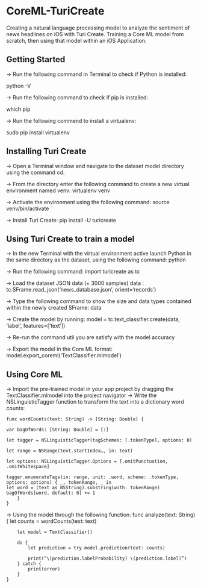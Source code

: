 # CoreML-TuriCreate
Creating a natural language processing model  to analyze the sentiment of news headlines on iOS with Turi Create. Training a Core ML model from scratch, then using that model within an iOS Application. 

## Getting Started 

-> Run the following command in Terminal to check if Python is installed: 

python -V 

-> Run the following command to check if pip is installed: 

which pip

-> Run the following commend to install a virtualenv: 

sudo pip install virtualenv

## Installing Turi Create 

-> Open a Terminal window and navigate to the dataset model directory using the command cd. 

-> From the directory enter the following command to create a new virtual environment named venv:
	virtualenv venv

-> Activate the environment using the following command:
	source venv/bin/activate

-> Install Turi Create: 
	pip install -U turicreate 

## Using Turi Create to train a model 

-> In the new Terminal with the virtual environment active launch Python in the same directory as the dataset, using the following command: 
	python

-> Run the following command: 
	import turicreate as tc 

-> Load the dataset JSON data (+ 3000 samples) data : 
	tc.SFrame.read_json(‘news_database.json’, orient=‘records’)

-> Type the following command to show the size and data types contained within the newly created SFrame:
	data

-> Create the model by running: 
	model = tc.text_classifier.create(data, ‘label’, features=[‘text’])

-> Re-run the command util you are satisfy with the model accuracy 

-> Export the model in the Core ML format: 
	model.export_coreml(‘TextClassifier.mlmodel’)

## Using Core ML 

-> Import the pre-trained model in your app project by dragging the TextClassifier.mlmodel into the project navigator 
-> Write the NSLinguisticTagger function to transform the text into a dictionary word counts: 

	func wordCounts(text: String) -> [String: Double] {
	
	var bagOfWords: [String: Double] = [:]

	let tagger = NSLinguisticTagger(tagSchemes: [.tokenType], options: 0)

	let range = NSRange(text.startIndex…, in: text)

	let options: NSLinguisticTagger.Options = [.omitPunctuation, .omitWhitespace]

	tagger.enumerateTags(in: range, unit: .word, scheme: .tokenType, options: options) { _, tokenRange, _ in 
	let word = (text as NSString).substring(with: tokenRange)
	bagOfWords[word, default: 0] += 1
		}
	}

-> Using the model through the following function: 
	func analyze(text: String) {
		let counts = wordCounts(text: text)

		let model = TextClassifier()

		do {
			let prediction = try model.prediction(text: counts)

			print(“\(prediction.labelProbability) \(prediction.label)”)
		} catch {
			print(error)
		}
	}

